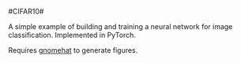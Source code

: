#CIFAR10#

A simple example of building and training a neural network for image
classification. Implemented in PyTorch.

Requires [gnomehat](https://github.com/lwneal/gnomehat) to generate
figures.
